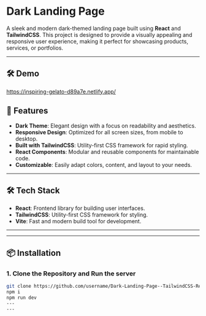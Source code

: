 # Dark Landing Page

A sleek and modern dark-themed landing page built using **React** and **TailwindCSS**. This project is designed to provide a visually appealing and responsive user experience, making it perfect for showcasing products, services, or portfolios.

---
## 🛠️ Demo
https://inspiring-gelato-d89a7e.netlify.app/


## 🚀 Features

- **Dark Theme**: Elegant design with a focus on readability and aesthetics.
- **Responsive Design**: Optimized for all screen sizes, from mobile to desktop.
- **Built with TailwindCSS**: Utility-first CSS framework for rapid styling.
- **React Components**: Modular and reusable components for maintainable code.
- **Customizable**: Easily adapt colors, content, and layout to your needs.

---

## 🛠️ Tech Stack

- **React**: Frontend library for building user interfaces.
- **TailwindCSS**: Utility-first CSS framework for styling.
- **Vite**: Fast and modern build tool for development.

---

---

## 📦 Installation

### 1. Clone the Repository and Run the server
```bash
git clone https://github.com/username/Dark-Landing-Page--TailwindCSS-React.git
npm i
npm run dev
---
---



